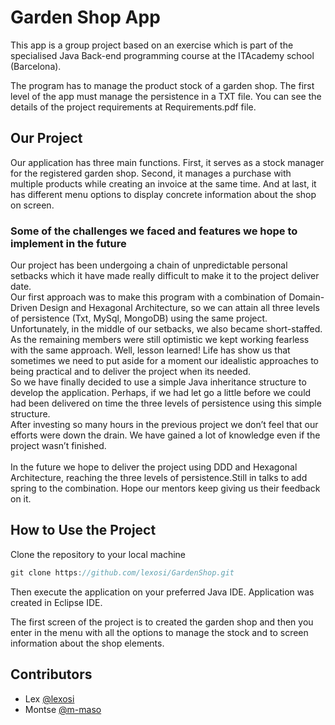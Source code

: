 # Garden Shop App

This app is a group project based on an exercise which is part of the specialised Java Back-end programming course at the ITAcademy school (Barcelona).

The program has to manage the product stock of a garden shop. The first level of the app must manage the persistence in a TXT file. 
You can see the details of the project requirements at Requirements.pdf file. 

## Our Project
Our application has three main functions. First, it serves as a stock manager for the registered garden shop. Second, it manages a purchase with multiple products while creating an invoice at the same time. And at last, it has different menu options to display concrete information about the shop on screen.


### Some of the challenges we faced and features we hope to implement in the future

Our project has been undergoing a chain of unpredictable personal setbacks which it have made really difficult to make it to the project deliver date.<br> 
Our first approach was to make this program with a combination of Domain-Driven Design and Hexagonal Architecture, so we can attain all three levels of persistence (Txt, MySql, MongoDB) using the same project.<br> 
Unfortunately, in the middle of our setbacks, we also became short-staffed. As the remaining members were still optimistic we kept working fearless with the same approach. Well, lesson learned! Life has show us that sometimes we need to put aside for a moment our idealistic approaches to being practical and to deliver the project when its needed. <br> 
So we have finally decided to use a simple Java inheritance structure to develop the application. Perhaps, if we had let go a little before we could had been delivered on time the three levels of persistence using this simple structure.<br> 
After investing so many hours in the previous project we don’t feel that our efforts were down the drain. We have gained a lot of knowledge even if the project wasn’t finished.<br> 
<br> 
In the future we hope to deliver the project using DDD and Hexagonal Architecture, reaching the three levels of persistence.Still in talks to add spring to the combination. Hope our mentors keep giving us their feedback on it.

## How to Use the Project
Clone the repository to your local machine
```java Cloning repo
git clone https://github.com/lexosi/GardenShop.git
```
Then execute the application on your preferred Java IDE. Application was created in Eclipse IDE.

The first screen of the project is to created the garden shop and then you enter in the menu with all the options to manage the stock and to screen information about the shop elements.

## Contributors
- Lex [@lexosi](https://github.com/lexosi)
- Montse [@m-maso](https://github.com/m-maso)